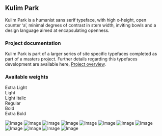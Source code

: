 ## Kulim Park

Kulim Park is a humanist sans serif typeface, with high x-height, open counter ‘a’, minimal degrees of contrast in stem width, inviting bowls and a design language aimed at encapsulating openness.

### Project documentation
Kulim Park is part of a larger series of site specific typefaces completed as part of a masters project. Further details regarding this typefaces development are available here, [Project overview](docs/project-overview.md).

### Available weights
Extra Light  
Light  
Light Italic  
Regular  
Bold  
Extra Bold  

![Image](images/kulim-park2.jpg)
![Image](images/kulim-park3.jpg)
![Image](images/kulim-park4.jpg)
![Image](images/kulim-park5.jpg)
![Image](images/kulim-park6.jpg)
![Image](images/kulim-park7.jpg)
![Image](images/kulim-park8.jpg)
![Image](images/kulim-park9.jpg)
![Image](images/kulim-park10.jpg)
![Image](images/kulim-park11.jpg)
![Image](images/kulim-park12.jpg)
![Image](images/kulim-park13.jpg)
